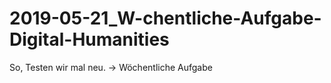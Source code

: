 # 2019-05-21_W-chentliche-Aufgabe-Digital-Humanities
So, Testen wir mal neu.
-> Wöchentliche Aufgabe